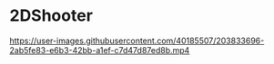# 2DShooter


https://user-images.githubusercontent.com/40185507/203833696-2ab5fe83-e6b3-42bb-a1ef-c7d47d87ed8b.mp4

